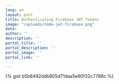 ```yaml
---
lang: en
layout: post
title: Authenticating Firebase JWT Tokens
image: "/uploads/node-jwt-firebase.png"
date: 
author: ''
description: ''
portal_title: ''
portal_description: ''
portal_image: ''
portal_link: ''

---
```

{% gist b5b6492ddb805d71daa5e60f32c7788c %}